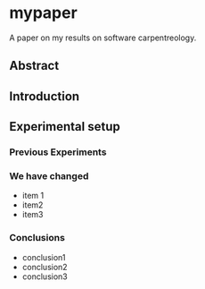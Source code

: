 # mypaper
A paper on my results on software carpentreology.

## Abstract

## Introduction

## Experimental setup
### Previous Experiments
### We have changed
- item 1
- item2
- item3
### Conclusions
- conclusion1
- conclusion2
- conclusion3

